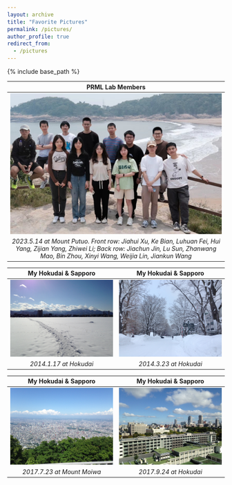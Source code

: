 ```yaml
---
layout: archive
title: "Favorite Pictures"
permalink: /pictures/
author_profile: true
redirect_from:
  - /pictures
---
```


{% include base_path %}

PRML Lab Members | 
:--------------------------------------------------:|
![](/images/prml_lab.jpg) |
*2023.5.14 at Mount Putuo. Front row: Jiahui Xu, Ke Bian, Luhuan Fei, Hui Yang, Zijian Yang, Zhiwei Li; Back row: Jiachun Jin, Lu Sun, Zhanwang Mao, Bin Zhou, Xinyi Wang, Weijia Lin, Jiankun Wang* | 

My Hokudai & Sapporo |  My Hokudai & Sapporo
:-------------------------:|:-------------------------:
![](/images/hokudai_winter1.jpg)  |  ![](/images/hokudai_winter2.jpg)
*2014.1.17 at Hokudai* |  *2014.3.23 at Hokudai* 

My Hokudai & Sapporo |  My Hokudai & Sapporo
:-------------------------:|:-------------------------:
![](/images/sapporo.jpg)  |  ![](/images/hokudai_summer.jpg)
*2017.7.23 at Mount Moiwa* |  *2017.9.24 at Hokudai* 


